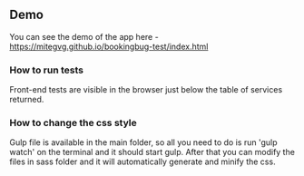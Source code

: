 ## Demo

You can see the demo of the app here - https://mitegvg.github.io/bookingbug-test/index.html

### How to run tests

Front-end tests are visible in the browser just below the table of services returned.

### How to change the css style

Gulp file is available in the main folder, so all you need to do is run 'gulp watch' on the terminal and it should start gulp. After that you can modify the files in sass folder and it will automatically generate and minify the css.
